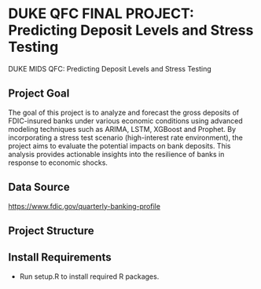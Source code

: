 # DUKE QFC FINAL PROJECT: Predicting Deposit Levels and Stress Testing
DUKE MIDS QFC: Predicting Deposit Levels and Stress Testing

## Project Goal

The goal of this project is to analyze and forecast the gross deposits of FDIC-insured banks under various economic conditions using advanced modeling techniques such as ARIMA, LSTM, XGBoost and Prophet. By incorporating a stress test scenario (high-interest rate environment), the project aims to evaluate the potential impacts on bank deposits. This analysis provides actionable insights into the resilience of banks in response to economic shocks.

## Data Source
https://www.fdic.gov/quarterly-banking-profile

## Project Structure


## Install Requirements

- Run setup.R to install required R packages.